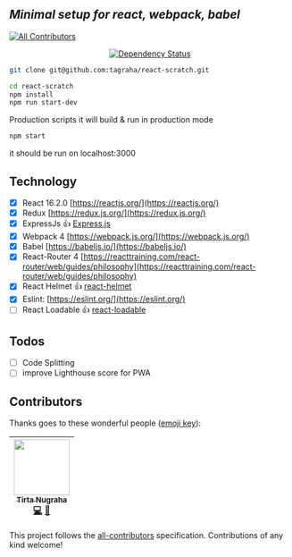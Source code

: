 ***Minimal setup for react, webpack, babel***
------

[![All Contributors](https://img.shields.io/badge/all_contributors-1-orange.svg?style=flat-square)](#contributors)


<div align="center">
  <!-- Dependency Status -->
  <a 
  target="_blank"
  href="https://david-dm.org/tagraha/react-scratch">
    <img src="https://david-dm.org/tagraha/react-scratch.svg" alt="Dependency Status" />
  </a>
  <br/>
</div>



```bash
git clone git@github.com:tagraha/react-scratch.git
```

```bash
cd react-scratch
npm install
npm run start-dev
```

Production scripts
it will build & run in production mode 

```bash
npm start
```

it should be run on localhost:3000

Technology
----------
- [x] React 16.2.0 [https://reactjs.org/](https://reactjs.org/)
- [x] Redux [https://redux.js.org/](https://redux.js.org/)
- [x] ExpressJs :+1: [Express.js](https://expressjs.com/)
- [x] Webpack 4 [https://webpack.js.org/](https://webpack.js.org/)
- [x] Babel [https://babeljs.io/](https://babeljs.io/)
- [x] React-Router 4 [https://reacttraining.com/react-router/web/guides/philosophy](https://reacttraining.com/react-router/web/guides/philosophy)
- [x] React Helmet :+1: [react-helmet](https://github.com/nfl/react-helmet)
- [x] Eslint: [https://eslint.org/](https://eslint.org/)
- [ ] React Loadable :+1: [react-loadable](https://github.com/jamiebuilds/react-loadable)

Todos
-----
- [ ] Code Splitting
- [ ] improve Lighthouse score for PWA
## Contributors

Thanks goes to these wonderful people ([emoji key](https://github.com/kentcdodds/all-contributors#emoji-key)):

<!-- ALL-CONTRIBUTORS-LIST:START - Do not remove or modify this section -->
<!-- prettier-ignore -->
| [<img src="https://avatars0.githubusercontent.com/u/3034375?v=4" width="100px;"/><br /><sub><b>Tirta Nugraha</b></sub>](http://www.betotally.com/)<br />[💻](https://github.com/tagraha/react-scratch/commits?author=tagraha "Code") [📖](https://github.com/tagraha/react-scratch/commits?author=tagraha "Documentation") |
| :---: |
<!-- ALL-CONTRIBUTORS-LIST:END -->

This project follows the [all-contributors](https://github.com/kentcdodds/all-contributors) specification. Contributions of any kind welcome!